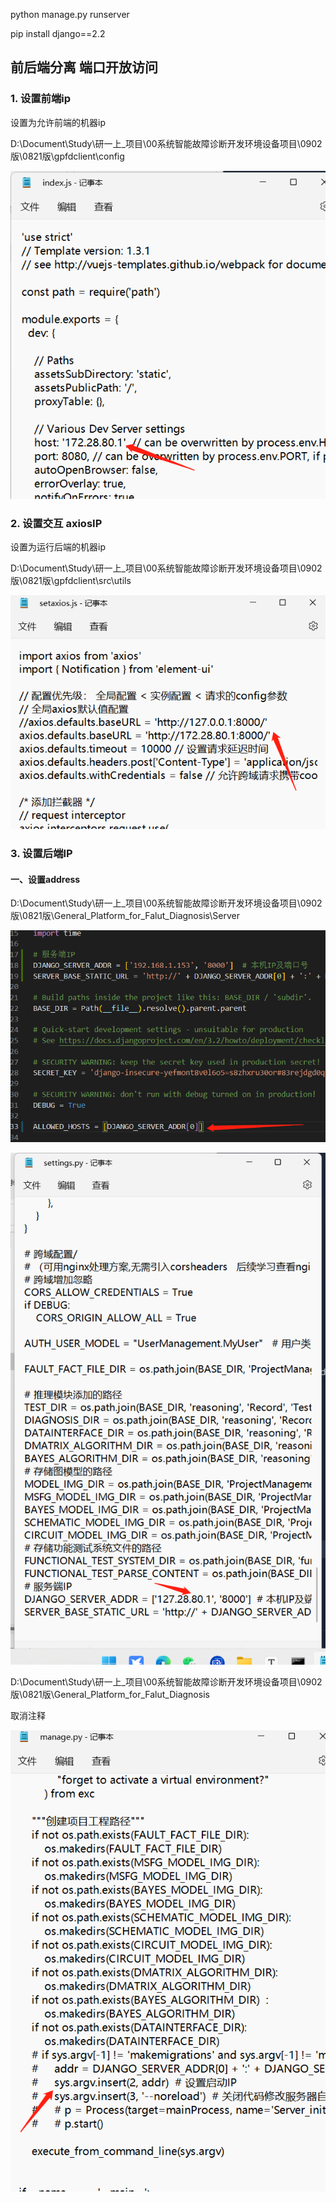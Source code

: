 python manage.py runserver

pip install django==2.2



## 前后端分离 端口开放访问

### 1. 设置前端ip

设置为允许前端的机器ip

D:\Document\Study\研一上_项目\00系统智能故障诊断开发环境设备项目\0902版\0821版\gpfdclient\config

![image-20221102145953957](.\Django.assets\image-20221102145953957.png)

### 2. 设置交互 axiosIP

设置为运行后端的机器ip

D:\Document\Study\研一上_项目\00系统智能故障诊断开发环境设备项目\0902版\0821版\gpfdclient\src\utils

![image-20221102150021665](.\Django.assets\image-20221102150021665.png)

### 3. 设置后端IP

#### 一、设置address

D:\Document\Study\研一上_项目\00系统智能故障诊断开发环境设备项目\0902版\0821版\General_Platform_for_Falut_Diagnosis\Server

![image-20221102160900889](.\Django.assets\image-20221102160900889.png)

![image-20221102150358118](.\Django.assets\image-20221102150358118.png)

D:\Document\Study\研一上_项目\00系统智能故障诊断开发环境设备项目\0902版\0821版\General_Platform_for_Falut_Diagnosis

取消注释

![image-20221102150503781](.\Django.assets\image-20221102150503781.png)

